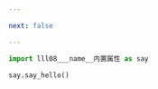 ```yaml
---

next: false

---
```




<BlogInfo id="745"/>

```python
import lll08___name__内置属性 as say

say.say_hello()


```



<ActionBox />
